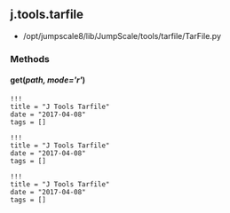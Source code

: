 <!-- toc -->
## j.tools.tarfile

- /opt/jumpscale8/lib/JumpScale/tools/tarfile/TarFile.py

### Methods

#### get(*path, mode='r'*) 


```
!!!
title = "J Tools Tarfile"
date = "2017-04-08"
tags = []
```

```
!!!
title = "J Tools Tarfile"
date = "2017-04-08"
tags = []
```

```
!!!
title = "J Tools Tarfile"
date = "2017-04-08"
tags = []
```
